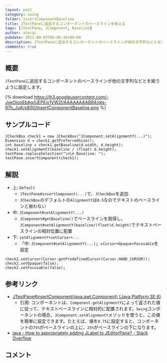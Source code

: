 ```yaml
---
layout: post
category: swing
folder: InsertComponentBaseline
title: JTextPaneに追加するコンポーネントのベースラインを揃える
tags: [JTextPane, JComponent, Baseline]
author: aterai
pubdate: 2012-09-03T06:06:39+09:00
description: JTextPaneに追加するコンポーネントのベースラインが他の文字列などとを揃うように設定します。
comments: true
---
```

## 概要
`JTextPane`に追加するコンポーネントのベースラインが他の文字列などとを揃うように設定します。

{% download https://lh3.googleusercontent.com/-JveOiooEbAg/UEPEjv1VW2I/AAAAAAAABR4/qts-97h_JuA/s800/InsertComponentBaseline.png %}

## サンプルコード
<pre class="prettyprint"><code>JCheckBox check1 = new JCheckBox("JComponent.setAlignmentY(...)");
Dimension d = check1.getPreferredSize();
int baseline = check1.getBaseline(d.width, d.height);
check1.setAlignmentY(baseline / (float) d.height);
textPane.replaceSelection("\n\n Baseline: ");
textPane.insertComponent(check1);
</code></pre>

## 解説
- 上: `Default`
    - `JTextPane#insertComponent(...)`で、`JCheckBox`を追加
    - `JCheckBox`のデフォルトの`AlignmentY`は`0.5`なのでテキストのベースラインと揃わない
- 中: `JComponent#setAlignmentY(...)`
    - `JComponent#getBaseline()`でベースラインを取得し、`JComponent#setAlignmentY(baseline/(float)d.height)`でテキストベースラインの相対位置に配置
- 下: `setAlignmentY+setCursor+...`
    - 「中: `JComponent#setAlignmentY(...)`」+`Cursor+Opaque+Focusable`を設定

<!-- dummy comment line for breaking list -->

<pre class="prettyprint"><code>check2.setCursor(Cursor.getPredefinedCursor(Cursor.HAND_CURSOR));
check2.setOpaque(false);
check2.setFocusable(false);
</code></pre>

## 参考リンク
- [JTextPane#insertComponent(java.awt.Component) (Java Platform SE 6)](http://docs.oracle.com/javase/jp/6/api/javax/swing/JTextPane.html#insertComponent%28java.awt.Component%29)
    - 引用: コンポーネントは、`Component.getAlignmentY`によって返された値に従って、テキストベースラインに相対的に配置されます。`Swing`コンポーネントの場合、`JComponent.setAlignmentY`メソッドを使うと、この値を簡単に設定できます。たとえば、値を`0.75`に設定すると、コンポーネントの`75%`がベースラインの上に、`25%`がベースラインの下になります。
- [java - How to appropriately adding JLabel to JEditorPane? - Stack Overflow](http://stackoverflow.com/questions/12151158/how-to-appropriately-adding-jlabel-to-jeditorpane)

<!-- dummy comment line for breaking list -->

## コメント

